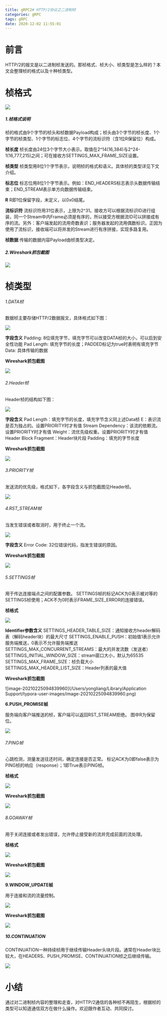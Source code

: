 ```yaml
---
title: gRPC2# HTTP/2协议之二进制桢
categories: gRPC
tags: gRPC
date: 2020-12-02 11:55:01
---
```




# 前言

HTTP/2的报文是以二进制桢发送的。那桢格式、桢大小、桢类型是怎么样的？本文会整理桢的格式以及十种桢类型。



<!--more-->



# 桢格式

![](https://gitee.com/laoliangcode/md-picture/raw/master/img/20210225094347.png)

##### 1.桢格式说明

桢的格式由9个字节的桢头和桢数据Payload构成；桢头由3个字节的桢长度、1个字节的桢类型、1个字节的标志位、4个字节的流标识符（含1位R保留位）构成。

**桢长度**
桢长度由24位3个字节大小表示。取值在2^14(16,384)与2^24-1(16,777,215)之间；可在接收方SETTINGS_MAX_FRAME_SIZE设置。

**桢类型**
桢类型用8位1个字节表示，说明桢的格式和语义。具体桢的类型详见下文介绍。

**标志位**
标志位用8位1个字节表示。例如：END_HEADERS标志表示头数据传输结束；END_STREAM表示单方向数据传输结束。

**R**
R即1位保留字段，未定义，以0x0结尾。

**流标识符**
流标识符用31位表示，上限为2^31。接收方可以根据流标识ID进行组装，同一个Stream中内Frame必须是有序的，所以接受方根据流ID可以拼接成有序的流。另外：客户端发起的流用奇数表识；服务器发起的流用偶数标识。正因为使用了流标识，接收端可以将并发的Stream进行有序拼接，实现多路复用。

**桢数据**
传输的数据内容Payload由桢类型决定。



##### 2.Wireshark抓包截图

![](https://gitee.com/laoliangcode/md-picture/raw/master/img/20210225094502.png)



# 桢类型



###### 1.DATA桢

数据桢主要存储HTTP/2数据报文，具体格式如下图：

![](https://gitee.com/laoliangcode/md-picture/raw/master/img/20210225094537.png)

**字段含义**
Padding: 8位填充字节，填充字节可以改变DATA桢的大小，可以启到安全性功能
Pad Length: 填充字节的长度；PADDED标记为true时表明有填充字节
Data: 具体传输的数据

**Wireshark抓包截图**

![](https://gitee.com/laoliangcode/md-picture/raw/master/img/20210225094605.png)



###### 2.Header桢

Header桢的结构如下图：

![](https://gitee.com/laoliangcode/md-picture/raw/master/img/20210225094628.png)

**字段含义**
Pad Length：填充字节的长度，填充字节含义同上述Data桢
E：表识流是否为独占的。设置PRIORITY时才有值
Stream Dependency：该流的依赖流。设置PRIORITY时才有值
Weight：流优先级权重。设置PRIORITY时才有值
Header Block Fragment：Header块片段
Padding：填充的字节长度



**Wireshark抓包截图**

![](https://gitee.com/laoliangcode/md-picture/raw/master/img/20210225094649.png)



###### 3.PRIORITY帧

发送流的优先级，格式如下，各字段含义与抓包截图见Header桢。

![](https://gitee.com/laoliangcode/md-picture/raw/master/img/20210225094710.png)



###### 4.RST_STREAM帧

当发生错误或者取消时，用于终止一个流。

![](https://gitee.com/laoliangcode/md-picture/raw/master/img/20210225094726.png)

**字段含义**
Error Code: 32位错误代码，指发生错误的原因。



**Wireshark抓包截图**

![](https://gitee.com/laoliangcode/md-picture/raw/master/img/20210225094750.png)



###### 5.SETTINGS帧

用于传达连接端点之间的配置参数。
SETTINGS帧的标记ACK为0表示被对等的SETTINGS桢使用；ACK不为0时表示FRAME_SIZE_ERROR的连接错误。



**桢格式**

![](https://gitee.com/laoliangcode/md-picture/raw/master/img/20210225094817.png)



**Identifier参数含义**
SETTINGS_HEADER_TABLE_SIZE：通知接收方header解码表（解码header块）的最大尺寸
SETTINGS_ENABLE_PUSH：初始值1表示允许服务端推送，0表示不允许服务端推送
SETTINGS_MAX_CONCURRENT_STREAMS：最大的并发流数（发送者）
SETTINGS_INITIAL_WINDOW_SIZE：stream窗口大小，默认为65535
SETTINGS_MAX_FRAME_SIZE：桢负载大小
SETTINGS_MAX_HEADER_LIST_SIZE：Header列表的最大值



**Wireshark抓包截图**

![image-20210225094839960](/Users/yongliang/Library/Application Support/typora-user-images/image-20210225094839960.png)



**6.PUSH_PROMISE帧**

服务端向客户端推送的桢，客户端可以返回RST_STREAM拒绝。
图中R为保留位。

![](https://gitee.com/laoliangcode/md-picture/raw/master/img/20210225094901.png)

###### 7.PING帧

心跳检测，测量发送往还时间，确定连接是否正常。
标记ACK为0即false表示为PING桢的响应（response）；1即True表示PING桢。



**桢格式**

![](https://gitee.com/laoliangcode/md-picture/raw/master/img/20210225094930.png)



**Wireshark抓包截图**

![](https://gitee.com/laoliangcode/md-picture/raw/master/img/20210225094951.png)



###### 8.GOAWAY帧

用于关闭连接或者发出错误，允许停止接受新的流并完成前面的流处理。



**桢格式**

![](https://gitee.com/laoliangcode/md-picture/raw/master/img/20210225095017.png)



**Wireshark抓包截图**

![](https://gitee.com/laoliangcode/md-picture/raw/master/img/20210225095034.png)



**9.WINDOW_UPDATE帧**

用于连接和流的流量控制。

![](https://gitee.com/laoliangcode/md-picture/raw/master/img/20210225095054.png)

**Wireshark抓包截图**

![](https://gitee.com/laoliangcode/md-picture/raw/master/img/20210225095111.png)

##### 10.CONTINUATION

CONTINUATION一种持续桢用于继续传输Header头块片段。通常在Header块比较大，在HEADERS、PUSH_PROMISE、CONTINUATION桢之后继续传输。

![](https://gitee.com/laoliangcode/md-picture/raw/master/img/20210225095128.png)

# 小结

通过对二进制桢内容的整理和走查，对HTTP/2通信的各种桢不再陌生，根据桢的类型可以知道通信双方在做什么操作。欢迎跟作者互动、共同探讨。